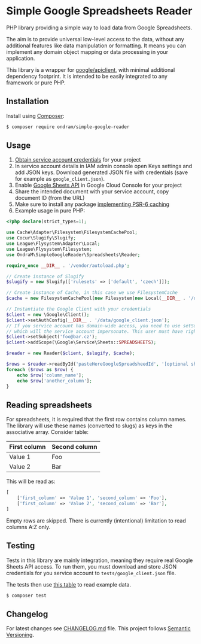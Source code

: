 # Simple Google Spreadsheets Reader

PHP library providing a simple way to load data from Google Spreadsheets.

The aim is to provide universal low-level access to the data, without any additional features like data manipulation
or formatting. It means you can implement any domain object mapping or data processing in your application.

This library is a wrapper for [google/apiclient](https://github.com/googleapis/google-api-php-client),
with minimal additional dependency footprint. It is intended to be easily integrated to any framework or pure PHP.

## Installation

Install using [Composer](https://getcomposer.org/):

```sh
$ composer require ondram/simple-google-reader
```

## Usage

1. [Obtain service account credentials](https://github.com/googleapis/google-api-php-client#authentication-with-service-accounts) for your project
1. In service account details in IAM admin console open Keys settings and add JSON keys. Download generated JSON file with credentials (save for example as `google_client.json`).
1. Enable [Google Sheets API](https://console.cloud.google.com/apis/library/sheets.googleapis.com) in Google Cloud Console for your project
1. Share the intended document with your service account, copy document ID (from the URL)
1. Make sure to install any package [implementing PSR-6 caching](https://packagist.org/providers/psr/simple-cache-implementation)
1. Example usage in pure PHP:
```php
<?php declare(strict_types=1);

use Cache\Adapter\Filesystem\FilesystemCachePool;
use Cocur\Slugify\Slugify;
use League\Flysystem\Adapter\Local;
use League\Flysystem\Filesystem;
use OndraM\SimpleGoogleReader\Spreadsheets\Reader;

require_once __DIR__ . '/vendor/autoload.php';

// Create instance of Slugify
$slugify = new Slugify(['rulesets' => ['default', 'czech']]);

// Create instance of Cache, in this case we use FilesystemCache
$cache = new FilesystemCachePool(new Filesystem(new Local(__DIR__ . '/data')));

// Instantiate the Google Client with your credentials
$client = new \Google\Client();
$client->setAuthConfig(__DIR__ . '/data/google_client.json');
// If you service account has domain-wide access, you need to use setSubject to set the name of the user
// which will the service account impersonate. This user must have right to access the spreadsheet.
$client->setSubject('foo@bar.cz');
$client->addScope(\Google\Service\Sheets::SPREADSHEETS);

$reader = new Reader($client, $slugify, $cache);

$rows = $reader->readById('pasteHereGoogleSpreadsheedId', '[optional sheet name]'/*, optional cache TTL*/);
foreach ($rows as $row) {
    echo $row['column_name'];
    echo $row['another_column'];
}
```

## Reading spreadsheets

For spreadsheets, it is required that the first row contains column names. The library will use these names (converted to slugs)
as keys in the associative array. Consider table:

| First column | Second column |
|--------------|---------------|
| Value 1      | Foo           |
| Value 2      | Bar           |

This will be read as:

```php
[
    ['first_column' => 'Value 1', 'second_column' => 'Foo'],
    ['first_column' => 'Value 2', 'second_column' => 'Bar'],
]
```

Empty rows are skipped. There is currently (intentional) limitation to read columns A:Z only.

## Testing

Tests in this library are mainly integration, meaning they require real Google Sheets API access.
To run them, you must download and store JSON credentials for you service account to `tests/google_client.json` file.

The tests then use [this table](https://docs.google.com/spreadsheets/d/1cEgUJA35YE56jn3JQRrJMfXKK9rkw0qaWEiYWnADLa8/edit) to read example data.

```sh
$ composer test
```

## Changelog
For latest changes see [CHANGELOG.md](CHANGELOG.md) file. This project follows [Semantic Versioning](https://semver.org/).
